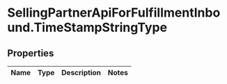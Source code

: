 # SellingPartnerApiForFulfillmentInbound.TimeStampStringType

## Properties
Name | Type | Description | Notes
------------ | ------------- | ------------- | -------------


